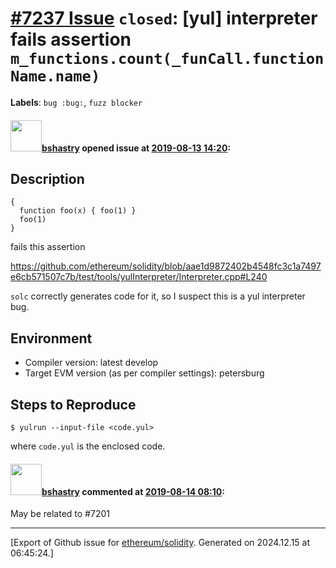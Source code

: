 # [\#7237 Issue](https://github.com/ethereum/solidity/issues/7237) `closed`: [yul] interpreter fails assertion `m_functions.count(_funCall.functionName.name)`
**Labels**: `bug :bug:`, `fuzz blocker`


#### <img src="https://avatars.githubusercontent.com/u/2388185?v=4" width="50">[bshastry](https://github.com/bshastry) opened issue at [2019-08-13 14:20](https://github.com/ethereum/solidity/issues/7237):

## Description

```
{
  function foo(x) { foo(1) }
  foo(1)
}
```

fails this assertion

https://github.com/ethereum/solidity/blob/aae1d9872402b4548fc3c1a7497e6cb571507c7b/test/tools/yulInterpreter/Interpreter.cpp#L240

`solc` correctly generates code for it, so I suspect this is a yul interpreter bug.

## Environment

- Compiler version: latest develop
- Target EVM version (as per compiler settings): petersburg

## Steps to Reproduce

```
$ yulrun --input-file <code.yul>
```

where `code.yul` is the enclosed code.

#### <img src="https://avatars.githubusercontent.com/u/2388185?v=4" width="50">[bshastry](https://github.com/bshastry) commented at [2019-08-14 08:10](https://github.com/ethereum/solidity/issues/7237#issuecomment-521147403):

May be related to #7201


-------------------------------------------------------------------------------



[Export of Github issue for [ethereum/solidity](https://github.com/ethereum/solidity). Generated on 2024.12.15 at 06:45:24.]
